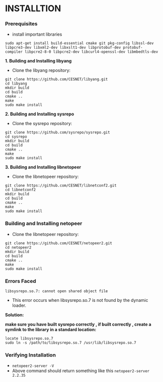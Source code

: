 # INSTALLTION 
### Prerequisites

- install important libraries 
```
sudo apt-get install build-essential cmake git pkg-config libssl-dev libpcre3-dev libxml2-dev libxslt1-dev libprotobuf-dev protobuf-compiler libpcre2-8-0 libpcre2-dev libcurl4-openssl-dev libmbedtls-dev
```

**1. Building and Installing libyang**

- Clone the libyang repository:

```
git clone https://github.com/CESNET/libyang.git
cd libyang
mkdir build
cd build
cmake ..
make
sudo make install
```

**2. Building and Installing sysrepo**

- Clone the sysrepo repository:

```
git clone https://github.com/sysrepo/sysrepo.git
cd sysrepo
mkdir build
cd build
cmake ..
make
sudo make install
```

**3. Building and Installing libnetopeer**

- Clone the libnetopeer repository:

```
git clone https://github.com/CESNET/libnetconf2.git
cd libnetconf2
mkdir build
cd build
cmake ..
make
sudo make install
```

### Building and Installing netopeer

- Clone the libnetopeer repository:

```
git clone https://github.com/CESNET/netopeer2.git
cd netopeer2
mkdir build
cd build
cmake ..
make
sudo make install
```

### Errors Faced 

`libsysrepo.so.7: cannot open shared object file`
- This error occurs when libsysrepo.so.7 is not found by the dynamic loader.

**Solution:**

**make sure you have built sysrepo correctly , if  built correctly , create a symlink to the library in a standard location:**
```
locate libsysrepo.so.7
sudo ln -s /path/to/libsysrepo.so.7 /usr/lib/libsysrepo.so.7
```

### Verifying Installation

- `netopeer2-server -V`
- Above command should return something like this `netopeer2-server 2.2.35`
